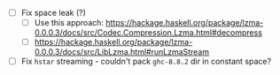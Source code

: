 - [ ] Fix space leak (?)
  - [ ] Use this approach: https://hackage.haskell.org/package/lzma-0.0.0.3/docs/src/Codec.Compression.Lzma.html#decompress
  - [ ] https://hackage.haskell.org/package/lzma-0.0.0.3/docs/src/LibLzma.html#runLzmaStream
- [ ] Fix `hstar` streaming - couldn't pack `ghc-8.8.2` dir in constant space?
